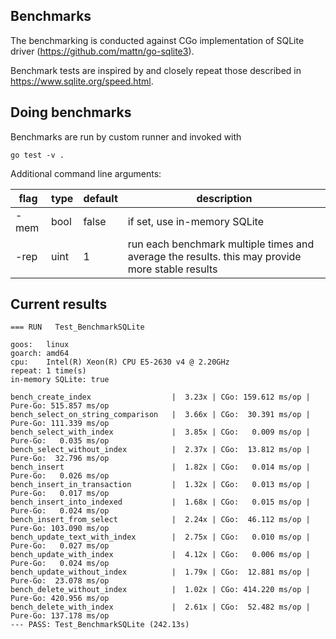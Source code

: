 ## Benchmarks
The benchmarking is conducted against CGo implementation of SQLite driver (https://github.com/mattn/go-sqlite3).

Benchmark tests are inspired by and closely repeat those described in https://www.sqlite.org/speed.html.

## Doing benchmarks
Benchmarks are run by custom runner and invoked with
```console
go test -v .
```
Additional command line arguments:

| flag | type | default | description                                                                                     |
| ---- | ---- | ------- | ----------------------------------------------------------------------------------------------- |
| -mem | bool | false   | if set, use in-memory SQLite                                                                    |
| -rep | uint | 1       | run each benchmark multiple times and average the results. this may provide more stable results |


## Current results
```text
=== RUN   Test_BenchmarkSQLite

goos:   linux
goarch: amd64
cpu:    Intel(R) Xeon(R) CPU E5-2630 v4 @ 2.20GHz
repeat: 1 time(s)
in-memory SQLite: true

bench_create_index                  |  3.23x | CGo: 159.612 ms/op | Pure-Go: 515.857 ms/op
bench_select_on_string_comparison   |  3.66x | CGo:  30.391 ms/op | Pure-Go: 111.339 ms/op
bench_select_with_index             |  3.85x | CGo:   0.009 ms/op | Pure-Go:   0.035 ms/op
bench_select_without_index          |  2.37x | CGo:  13.812 ms/op | Pure-Go:  32.796 ms/op
bench_insert                        |  1.82x | CGo:   0.014 ms/op | Pure-Go:   0.026 ms/op
bench_insert_in_transaction         |  1.32x | CGo:   0.013 ms/op | Pure-Go:   0.017 ms/op
bench_insert_into_indexed           |  1.68x | CGo:   0.015 ms/op | Pure-Go:   0.024 ms/op
bench_insert_from_select            |  2.24x | CGo:  46.112 ms/op | Pure-Go: 103.090 ms/op
bench_update_text_with_index        |  2.75x | CGo:   0.010 ms/op | Pure-Go:   0.027 ms/op
bench_update_with_index             |  4.12x | CGo:   0.006 ms/op | Pure-Go:   0.024 ms/op
bench_update_without_index          |  1.79x | CGo:  12.881 ms/op | Pure-Go:  23.078 ms/op
bench_delete_without_index          |  1.02x | CGo: 414.220 ms/op | Pure-Go: 420.956 ms/op
bench_delete_with_index             |  2.61x | CGo:  52.482 ms/op | Pure-Go: 137.178 ms/op
--- PASS: Test_BenchmarkSQLite (242.13s)
```
